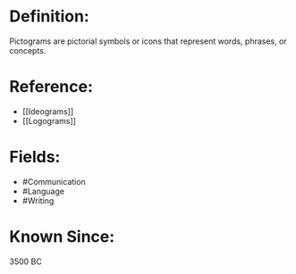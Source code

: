 

# Definition:
Pictograms are pictorial symbols or icons that represent words, phrases, or concepts.

# Reference:
- [[Ideograms]]
- [[Logograms]]

# Fields: 
- #Communication
- #Language
- #Writing

# Known Since:
3500 BC

